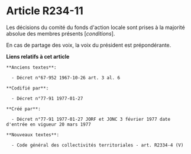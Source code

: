 # Article R234-11

Les décisions du comité du fonds d'action locale sont prises à la majorité absolue des membres présents [*conditions*]. 

En cas de partage des voix, la voix du président est prépondérante.

**Liens relatifs à cet article**

	**Anciens textes**:

	  - Décret n°67-952 1967-10-26 art. 3 al. 6

	**Codifié par**:

	  - Décret n°77-91 1977-01-27

	**Créé par**:

	  - Décret n°77-91 1977-01-27 JORF et JONC 3 février 1977 date d'entrée en vigueur 20 mars 1977

	**Nouveaux textes**:

	  - Code général des collectivités territoriales - art. R2334-4 (V)
